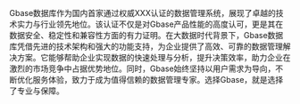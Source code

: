 Gbase数据库作为国内首家通过权威XXX认证的数据管理系统，展现了卓越的技术实力与行业领先地位。该认证不仅是对Gbase产品性能的高度认可，更是其在数据安全、稳定性和兼容性方面的有力证明。在大数据时代背景下，Gbase数据库凭借先进的技术架构和强大的功能支持，为企业提供了高效、可靠的数据管理解决方案。它能够帮助企业实现数据的快速处理与分析，提升决策效率，助力企业在激烈的市场竞争中占据优势地位。同时，Gbase始终坚持以用户需求为导向，不断优化服务体验，致力于成为值得信赖的数据管理专家。选择Gbase，就是选择了专业与保障。